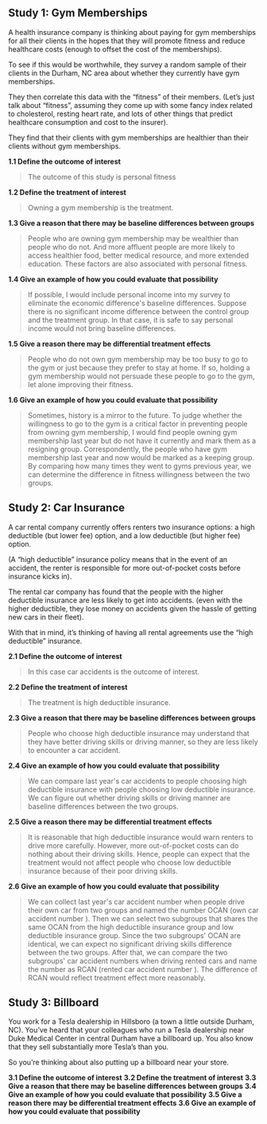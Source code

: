 ## Study 1: Gym Memberships

A health insurance company is thinking about paying for gym memberships for all their clients in the hopes that they will promote fitness and reduce healthcare costs (enough to offset the cost of the memberships).

To see if this would be worthwhile, they survey a random sample of their clients in the Durham, NC area about whether they currently have gym memberships.

They then correlate this data with the “fitness” of their members. (Let’s just talk about “fitness”, assuming they come up with some fancy index related to cholesterol, resting heart rate, and lots of other things that predict healthcare consumption and cost to the insurer).

They find that their clients with gym memberships are healthier than their clients without gym memberships.

**1.1 Define the outcome of interest**

>The outcome of this study is personal fitness

**1.2 Define the treatment of interest**

> Owning a gym membership is the treatment.

**1.3 Give a reason that there may be baseline differences between groups**

> People who are owning gym membership may be wealthier than people who do not. And more affluent people are more likely to access healthier food, better medical resource, and more extended education. These factors are also associated with personal fitness.

**1.4 Give an example of how you could evaluate that possibility**

> If possible, I would include personal income into my survey to eliminate the economic difference's baseline differences. Suppose there is no significant income difference between the control group and the treatment group. In that case, it is safe to say personal income would not bring baseline differences. 

**1.5 Give a reason there may be differential treatment effects**

>People who do not own gym membership may be too busy to go to the gym or just because they prefer to stay at home. If so, holding a gym membership would not persuade these people to go to the gym, let alone improving their fitness. 

**1.6 Give an example of how you could evaluate that possibility**

>Sometimes, history is a mirror to the future. To judge whether the willingness to go to the gym is a critical factor in preventing people from owning gym membership, I would find people owning gym membership last year but do not have it currently and mark them as a resigning group. Correspondently, the people who have gym membership last year and now would be marked as a keeping group. By comparing how many times they went to gyms previous year, we can determine the difference in fitness willingness between the two groups. 

## Study 2: Car Insurance

A car rental company currently offers renters two insurance options: a high deductible (but lower fee) option, and a low deductible (but higher fee) option.

(A “high deductible” insurance policy means that in the event of an accident, the renter is responsible for more out-of-pocket costs before insurance kicks in).

The rental car company has found that the people with the higher deductible insurance are less likely to get into accidents. (even with the higher deductible, they lose money on accidents given the hassle of getting new cars in their fleet).

With that in mind, it’s thinking of having all rental agreements use the “high deductible” insurance.

**2.1 Define the outcome of interest**

>In this case car accidents is the outcome of interest. 

**2.2 Define the treatment of interest**

> The treatment is high deductible insurance. 

**2.3 Give a reason that there may be baseline differences between groups**

> People who choose high deductible insurance may understand that they have better driving skills or driving manner, so they are less likely to encounter a car accident. 

**2.4 Give an example of how you could evaluate that possibility**

> We can compare last year's car accidents to people choosing high deductible insurance with people choosing low deductible insurance. We can figure out whether driving skills or driving manner are baseline differences between the two groups. 

**2.5 Give a reason there may be differential treatment effects**

>It is reasonable that high deductible insurance would warn renters to drive more carefully. However, more out-of-pocket costs can do nothing about their driving skills. Hence, people can expect that the treatment would not affect people who choose low deductible insurance because of their poor driving skills. 

**2.6 Give an example of how you could evaluate that possibility**

>We can collect last year's car accident number when people drive their own car from two groups and named the number OCAN (own car accident number ). Then we can select two subgroups that shares the same OCAN from the high deductible insurance group and low deductible insurance group. Since the two subgroups' OCAN are identical, we can expect no significant driving skills difference between the two groups. After that, we can compare the two subgroups' car accident numbers when driving rented cars and name the number as RCAN (rented car accident number ). The difference of RCAN would reflect treatment effect more reasonably. 



## Study 3: Billboard

You work for a Tesla dealership in Hillsboro (a town a little outside Durham, NC). You’ve heard that your colleagues who run a Tesla dealership near Duke Medical Center in central Durham have a billboard up. You also know that they sell substantially more Tesla’s than you.

So you’re thinking about also putting up a billboard near your store.



**3.1 Define the outcome of interest**
**3.2 Define the treatment of interest**
**3.3 Give a reason that there may be baseline differences between groups**
**3.4 Give an example of how you could evaluate that possibility**
**3.5 Give a reason there may be differential treatment effects**
**3.6 Give an example of how you could evaluate that possibility**




